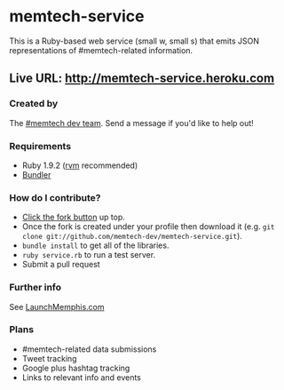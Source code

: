 # memtech-service
This is a Ruby-based web service (small w, small s) that emits JSON representations of #memtech-related information.

## Live URL: http://memtech-service.heroku.com

### Created by
The [#memtech dev team](https://github.com/memtech-dev).  Send a message if you'd like to help out!

### Requirements
* Ruby 1.9.2 ([rvm](http://beginrescueend.com/rvm/install/) recommended)
* [Bundler](http://gembundler.com/)

### How do I contribute?
* [Click the fork button](https://github.com/memtech-dev/memtech-service#fork_box) up top.
* Once the fork is created under your
profile then download it (e.g. `git clone git://github.com/memtech-dev/memtech-service.git`).  
* `bundle install` to get all of the libraries.
* `ruby service.rb` to run a test server.
* Submit a pull request

### Further info
See [LaunchMemphis.com](http://www.launchmemphis.com/memtech/)

### Plans
* #memtech-related data submissions
* Tweet tracking
* Google plus hashtag tracking
* Links to relevant info and events
